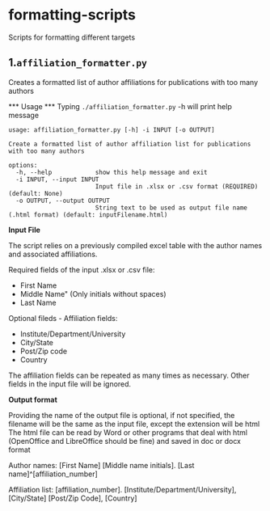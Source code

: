 # formatting-scripts
Scripts for formatting different targets

## 1.`affiliation_formatter.py`

Creates a formatted list of author affiliations for publications with too many authors

*** Usage ***
Typing `./affiliation_formatter.py` -h will print help message

```
usage: affiliation_formatter.py [-h] -i INPUT [-o OUTPUT]

Create a formatted list of author affiliation list for publications with too many authors

options:
  -h, --help            show this help message and exit
  -i INPUT, --input INPUT
                        Input file in .xlsx or .csv format (REQUIRED) (default: None)
  -o OUTPUT, --output OUTPUT
                        String text to be used as output file name (.html format) (default: inputFilename.html)

```

**Input File**

The script relies on a previously compiled excel table with the author names and associated affiliations.

Required fields of the input .xlsx or .csv file:

* First Name
* Middle Name" (Only initials without spaces)
* Last Name

Optional fileds - Affiliation fields:
* Institute/Department/University
* City/State 
* Post/Zip code
* Country

The affiliation fields can be repeated as many times as necessary. Other fields
in the input file will be ignored.


**Output format**

Providing the name of the output file is optional, if not specified, the filename will be the same as the input file, except the extension will be html
The html file can be read by Word or other programs that deal with html (OpenOffice and LibreOffice should be fine) and saved in doc or docx format

Author names: [First Name] [Middle name initials]. [Last name]^[affiliation_number]

Affiliation list: [affiliation_number]. [Institute/Department/University], [City/State] [Post/Zip Code], [Country]

